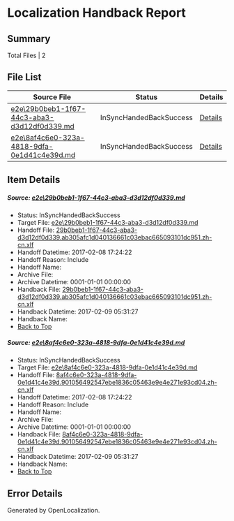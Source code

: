 # <a name='report-top'></a> Localization Handback Report

## Summary
 Total Files | 2

## File List
 Source File | Status | Details 
 ----------- | ------ | ------- 
 [e2e\29b0beb1-1f67-44c3-aba3-d3d12df0d339.md](https://github.com/OpenLocalizationTestOrg/ol-test0/blob/44d8ab214b05bd840f4c2e4a47fa9b44f547f85a/e2e/29b0beb1-1f67-44c3-aba3-d3d12df0d339.md) | InSyncHandedBackSuccess | [Details](#3295085add1e9ec33d22e908923686d6fc7f78081)
 [e2e\8af4c6e0-323a-4818-9dfa-0e1d41c4e39d.md](https://github.com/OpenLocalizationTestOrg/ol-test0/blob/44d8ab214b05bd840f4c2e4a47fa9b44f547f85a/e2e/8af4c6e0-323a-4818-9dfa-0e1d41c4e39d.md) | InSyncHandedBackSuccess | [Details](#2fe594054dccc1915266ecbc405386ed986f793b2)

## Item Details
##### <a name='3295085add1e9ec33d22e908923686d6fc7f78081'></a> Source: [e2e\29b0beb1-1f67-44c3-aba3-d3d12df0d339.md](https://github.com/OpenLocalizationTestOrg/ol-test0/blob/44d8ab214b05bd840f4c2e4a47fa9b44f547f85a/e2e/29b0beb1-1f67-44c3-aba3-d3d12df0d339.md)
* Status: InSyncHandedBackSuccess
* Target File: [e2e\29b0beb1-1f67-44c3-aba3-d3d12df0d339.md](https://github.com/OpenLocalizationTestOrg/ol-test0-zhcn/blob/ad3f8ef11da27f818cc3dca824f21ac1c9462e97/e2e/29b0beb1-1f67-44c3-aba3-d3d12df0d339.md)
* Handoff File: [29b0beb1-1f67-44c3-aba3-d3d12df0d339.ab305afc1d040136661c03ebac665093101dc951.zh-cn.xlf](https://github.com/OpenLocalizationTestOrg/ol-test0-handoff/blob/9f69cc9010d554380b36c26d5aa64e318a5b6b45/ol-handoff/OpenLocalizationTestOrg/ol-test0-zhcn/shujia/ht/29b0beb1-1f67-44c3-aba3-d3d12df0d339.ab305afc1d040136661c03ebac665093101dc951.zh-cn.xlf)
* Handoff Datetime: 2017-02-08 17:24:22
* Handoff Reason: Include
* Handoff Name: 
* Archive File: 
* Archive Datetime: 0001-01-01 00:00:00
* Handback File: [29b0beb1-1f67-44c3-aba3-d3d12df0d339.ab305afc1d040136661c03ebac665093101dc951.zh-cn.xlf](https://github.com/OpenLocalizationTestOrg/ol-test0-handback/blob/f96150948b955ba890f4a01a120393d9c4305dfa/ol-handback/OpenLocalizationTestOrg/ol-test0-zhcn/shujia/ht/29b0beb1-1f67-44c3-aba3-d3d12df0d339.ab305afc1d040136661c03ebac665093101dc951.zh-cn.xlf)
* Handback Datetime: 2017-02-09 05:31:27
* Handback Name: 
* [Back to Top](#report-top)

##### <a name='2fe594054dccc1915266ecbc405386ed986f793b2'></a> Source: [e2e\8af4c6e0-323a-4818-9dfa-0e1d41c4e39d.md](https://github.com/OpenLocalizationTestOrg/ol-test0/blob/44d8ab214b05bd840f4c2e4a47fa9b44f547f85a/e2e/8af4c6e0-323a-4818-9dfa-0e1d41c4e39d.md)
* Status: InSyncHandedBackSuccess
* Target File: [e2e\8af4c6e0-323a-4818-9dfa-0e1d41c4e39d.md](https://github.com/OpenLocalizationTestOrg/ol-test0-zhcn/blob/ad3f8ef11da27f818cc3dca824f21ac1c9462e97/e2e/8af4c6e0-323a-4818-9dfa-0e1d41c4e39d.md)
* Handoff File: [8af4c6e0-323a-4818-9dfa-0e1d41c4e39d.901056492547ebe1836c05463e9e4e271e93cd04.zh-cn.xlf](https://github.com/OpenLocalizationTestOrg/ol-test0-handoff/blob/9f69cc9010d554380b36c26d5aa64e318a5b6b45/ol-handoff/OpenLocalizationTestOrg/ol-test0-zhcn/shujia/ht/8af4c6e0-323a-4818-9dfa-0e1d41c4e39d.901056492547ebe1836c05463e9e4e271e93cd04.zh-cn.xlf)
* Handoff Datetime: 2017-02-08 17:24:22
* Handoff Reason: Include
* Handoff Name: 
* Archive File: 
* Archive Datetime: 0001-01-01 00:00:00
* Handback File: [8af4c6e0-323a-4818-9dfa-0e1d41c4e39d.901056492547ebe1836c05463e9e4e271e93cd04.zh-cn.xlf](https://github.com/OpenLocalizationTestOrg/ol-test0-handback/blob/f96150948b955ba890f4a01a120393d9c4305dfa/ol-handback/OpenLocalizationTestOrg/ol-test0-zhcn/shujia/ht/8af4c6e0-323a-4818-9dfa-0e1d41c4e39d.901056492547ebe1836c05463e9e4e271e93cd04.zh-cn.xlf)
* Handback Datetime: 2017-02-09 05:31:27
* Handback Name: 
* [Back to Top](#report-top)


## Error Details

Generated by OpenLocalization.
